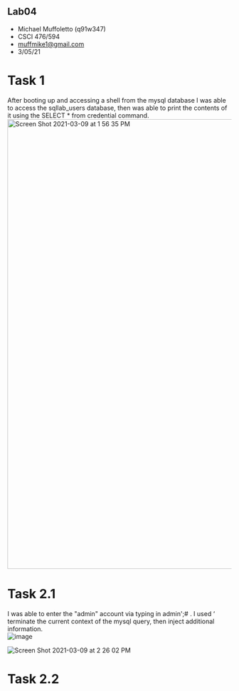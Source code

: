 ## Lab04

- Michael Muffoletto (q91w347)
- CSCI 476/594
- muffmike1@gmail.com
- 3/05/21

# Task 1
After booting up and accessing a shell from the mysql database I was able to access the sqllab_users database, then was able to print the contents of it using the SELECT * from credential command.  
<img width="1009" alt="Screen Shot 2021-03-09 at 1 56 35 PM" src="https://user-images.githubusercontent.com/33213355/110537312-c2407a80-80df-11eb-89d7-c65663f1b8f3.png">  

# Task 2.1
I was able to enter the "admin" account via typing in admin';# . I used ‘ terminate the current context of the mysql query, then inject additional information.  
![image](https://user-images.githubusercontent.com/33213355/110572296-5fb6a100-8116-11eb-9412-d8b83b081160.png)

![Screen Shot 2021-03-09 at 2 26 02 PM](https://user-images.githubusercontent.com/33213355/110540349-a2ab5100-80e3-11eb-8eca-3aa29076aecf.png)  

# Task 2.2


